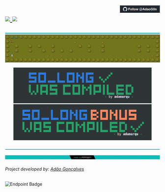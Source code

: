 <a href="https://github.com/AdaoG0n" style="pointer-events: none;"> <img src="https://github.com/AdaoG0n/AdaoG0n/blob/main/assests/Followbutton.png" width="130" align="right"/></a>

# <a href="#" style="pointer-events: none;"> <img src="https://img.shields.io/badge/status-0%20%2F%20100%20%E2%98%85-success?color=%2312bab9&style=flat-square"/> <img src="https://img.shields.io/github/last-commit/AdaoG0n/so_long?style=flat-square&color=%2312bab9" /> </a>

![](https://github.com/AdaoG0n/AdaoG0n/blob/main/assests/bar.png)
![](https://github.com/AdaoG0n/AdaoG0n/blob/main/assests/so_long.png)

<div align="center">
<img width="450" src="https://github.com/AdaoG0n/AdaoG0n/blob/main/assests/slcomp.png"/>
<img width="450" src="https://github.com/AdaoG0n/AdaoG0n/blob/main/assests/slbcomp.png"/>
</div>

![](https://github.com/AdaoG0n/AdaoG0n/blob/main/assests/bar.png)

![](https://github.com/AdaoG0n/AdaoG0n/blob/main/assests/animated%20gifs/madeby.gif)
###### Project developed by: [Adão Gonçalves](https://github.com/AdaoG0n)

![Endpoint Badge](https://img.shields.io/endpoint?url=https%3A%2F%2Fhits.dwyl.com%2FAdaoG0n%2Fso_long.json&style=flat-square&labelColor=black&color=blue)
